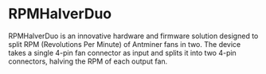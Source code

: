 # RPMHalverDuo
RPMHalverDuo is an innovative hardware and firmware solution designed to split RPM (Revolutions Per Minute) of Antminer fans in two. The device takes a single 4-pin fan connector as input and splits it into two 4-pin connectors, halving the RPM of each output fan.
